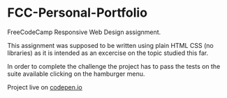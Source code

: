 # FCC-Personal-Portfolio
FreeCodeCamp Responsive Web Design assignment.

This assignment was supposed to be written using plain HTML CSS (no libraries) as it is intended as an excercise on the topic studied this far.

In order to complete the challenge the project has to pass the tests on the suite available clicking on the hamburger menu.


Project live on [codepen.io](https://codepen.io/lukino999/full/OKbjLy)
